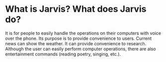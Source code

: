 # What is Jarvis? What does Jarvis do?
It is for people to easily handle the operations on their computers with voice over the phone. 
Its purpose is to provide convenience to users. Current news can show the weather. 
It can provide convenience to research. 
Although the user can easily perform computer operations, there are also entertainment commands (reading poetry, singing, etc.).
